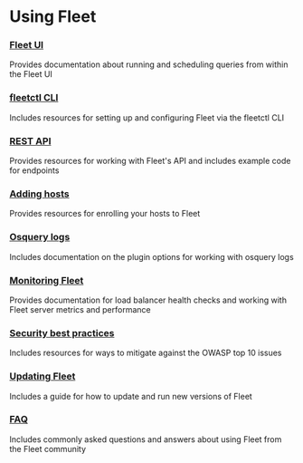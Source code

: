 # Using Fleet

### [Fleet UI](./01-Fleet-UI.md) 
Provides documentation about running and scheduling queries from within the Fleet UI

### [fleetctl CLI](./02-fleetctl-CLI.md) 
Includes resources for setting up and configuring Fleet via the fleetctl CLI

### [REST API](./03-REST-API.md) 
Provides resources for working with Fleet's API and includes example code for endpoints

### [Adding hosts](./04-Adding-hosts.md) 
Provides resources for enrolling your hosts to Fleet

### [Osquery logs](./05-Osquery-logs.md) 
Includes documentation on the plugin options for working with osquery logs

### [Monitoring Fleet](./06-Monitoring-Fleet.md) 
Provides documentation for load balancer health checks and working with Fleet server metrics and performance 

### [Security best practices](./07-Security-best-practices.md) 
Includes resources for ways to mitigate against the OWASP top 10 issues

### [Updating Fleet](./08-Updating-Fleet.md) 
Includes a guide for how to update and run new versions of Fleet

### [FAQ](./FAQ.md) 
Includes commonly asked questions and answers about using Fleet from the Fleet community